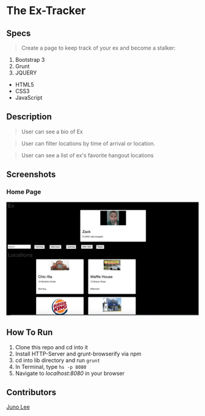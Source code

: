 # The Ex-Tracker
## Specs
> Create a page to keep track of your ex and become a stalker:
1. Bootstrap 3
1. Grunt
3. JQUERY
* HTML5
* CSS3
* JavaScript

## Description

> User can see a bio of Ex

> User can filter locations by time of arrival or location.

> User can see a list of ex's favorite hangout locations


## Screenshots
### Home Page
![Home Page](https://raw.githubusercontent.com/Junochop/ex-tracker/master/pics/Screen%20Shot%202018-05-08%20at%208.01.35%20PM.png)

## How To Run
1. Clone this repo and cd into it
1. Install HTTP-Server and grunt-browserify via npm
1. cd into lib directory and run ``` grunt ```
1. In Terminal, type ``` hs -p 8080 ```
1. Navigate to *localhost:8080* in your browser

## Contributors
[Juno Lee](https://github.com/Junochop)